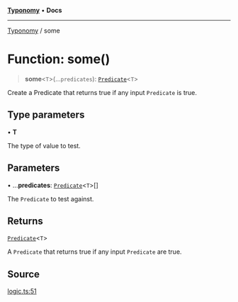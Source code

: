 [**Typonomy**](../README.md) • **Docs**

***

[Typonomy](../globals.md) / some

# Function: some()

> **some**\<`T`\>(...`predicates`): [`Predicate`](../type-aliases/Predicate.md)\<`T`\>

Create a Predicate that returns true if any input `Predicate` is true.

## Type parameters

• **T**

The type of value to test.

## Parameters

• ...**predicates**: [`Predicate`](../type-aliases/Predicate.md)\<`T`\>[]

The `Predicate` to test against.

## Returns

[`Predicate`](../type-aliases/Predicate.md)\<`T`\>

A `Predicate` that returns true if any input `Predicate` are true.

## Source

[logic.ts:51](https://github.com/softcraft-development/typonomy/blob/30acaf0c9fc726297ecfec68c62e8d1edc67bc52/src/logic.ts#L51)
